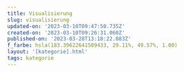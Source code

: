 ```yaml
---
title: Visualisierung
slug: visualisierung
updated-on: '2023-03-10T09:47:50.735Z'
created-on: '2023-03-10T09:26:31.060Z'
published-on: '2023-03-28T13:18:22.083Z'
f_farbe: hsla(183.39622641509433, 29.11%, 49.57%, 1.00)
layout: '[kategorie].html'
tags: kategorie
---
```



